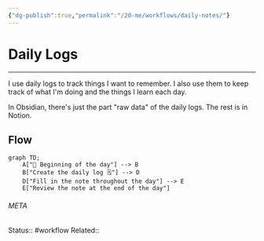 ```yaml
---
{"dg-publish":true,"permalink":"/20-me/workflows/daily-notes/"}
---
```


# Daily Logs
---
I use daily logs to track things I want to remember. I also use them to keep track of what I'm doing and the things I learn each day.

In Obsidian, there's just the part "raw data" of the daily logs. The rest is in Notion.

## Flow
```mermaid
graph TD;
	A["🌄 Beginning of the day"] --> B
	B["Create the daily log 🗒️"] --> D
	D["Fill in the note throughout the day"] --> E
	E["Review the note at the end of the day"]
```



###### META
Status:: #workflow
Related:: 
